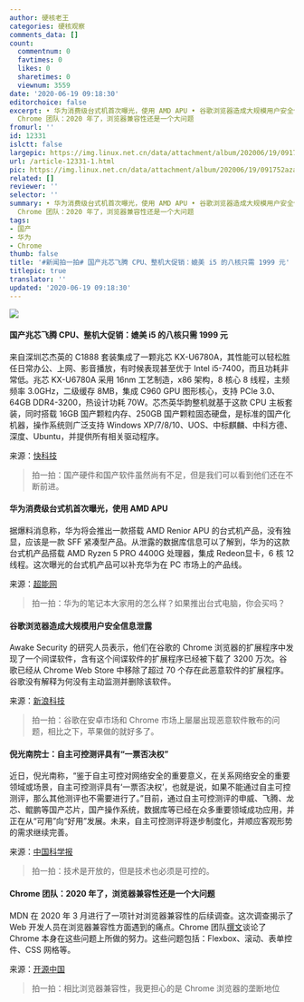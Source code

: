```yaml
---
author: 硬核老王
categories: 硬核观察
comments_data: []
count:
  commentnum: 0
  favtimes: 0
  likes: 0
  sharetimes: 0
  viewnum: 3559
date: '2020-06-19 09:18:30'
editorchoice: false
excerpt: • 华为消费级台式机首次曝光，使用 AMD APU • 谷歌浏览器造成大规模用户安全信息泄露 • 倪光南院士：自主可控测评具有“一票否决权” •
  Chrome 团队：2020 年了，浏览器兼容性还是一个大问题
fromurl: ''
id: 12331
islctt: false
largepic: https://img.linux.net.cn/data/attachment/album/202006/19/091752azayci99101zji55.jpg
url: /article-12331-1.html
pic: https://img.linux.net.cn/data/attachment/album/202006/19/091752azayci99101zji55.jpg.thumb.jpg
related: []
reviewer: ''
selector: ''
summary: • 华为消费级台式机首次曝光，使用 AMD APU • 谷歌浏览器造成大规模用户安全信息泄露 • 倪光南院士：自主可控测评具有“一票否决权” •
  Chrome 团队：2020 年了，浏览器兼容性还是一个大问题
tags:
- 国产
- 华为
- Chrome
thumb: false
title: '#新闻拍一拍# 国产兆芯飞腾 CPU、整机大促销：媲美 i5 的八核只需 1999 元'
titlepic: true
translator: ''
updated: '2020-06-19 09:18:30'
---
```


![](/data/attachment/album/202006/19/091752azayci99101zji55.jpg)


#### 国产兆芯飞腾 CPU、整机大促销：媲美 i5 的八核只需 1999 元


来自深圳芯杰英的 C1888 套装集成了一颗兆芯 KX-U6780A，其性能可以轻松胜任日常办公、上网、影音播放，有时候表现甚至优于 Intel i5-7400，而且功耗非常低。兆芯 KX-U6780A 采用 16nm 工艺制造，x86 架构，8 核心 8 线程，主频频率 3.0GHz，二级缓存 8MB，集成 C960 GPU 图形核心，支持 PCIe 3.0、64GB DDR4-3200，热设计功耗 70W。芯杰英华韵整机就基于这款 CPU 主板套装，同时搭载 16GB 国产颗粒内存、250GB 国产颗粒固态硬盘，是标准的国产化机器，操作系统则广泛支持 Windows XP/7/8/10、UOS、中标麒麟、中科方德、深度、Ubuntu，并提供所有相关驱动程序。


来源：[快科技](https://www.cnbeta.com/articles/tech/992875.htm)



> 
> 拍一拍：国产硬件和国产软件虽然尚有不足，但是我们可以看到他们还在不断前进。
> 
> 
> 


#### 华为消费级台式机首次曝光，使用 AMD APU


据爆料消息称，华为将会推出一款搭载 AMD Renior APU 的台式机产品，没有独显，应该是一款 SFF 紧凑型产品。从泄露的数据库信息可以了解到，华为的这款台式机产品搭载 AMD Ryzen 5 PRO 4400G 处理器，集成 Redeon显卡，6 核 12 线程。这次曝光的台式机产品可以补充华为在 PC 市场上的产品线。


来源：[超能网](https://www.cnbeta.com/articles/tech/992871.htm)



> 
> 拍一拍：华为的笔记本大家用的怎么样？如果推出台式电脑，你会买吗？
> 
> 
> 


#### 谷歌浏览器造成大规模用户安全信息泄露


Awake Security 的研究人员表示，他们在谷歌的 Chrome 浏览器的扩展程序中发现了一个间谍软件，含有这个间谍软件的扩展程序已经被下载了 3200 万次。谷歌已经从 Chrome Web Store 中移除了超过 70 个存在此恶意软件的扩展程序。谷歌没有解释为何没有主动监测并删除该软件。


来源：[新浪科技](https://www.cnbeta.com/articles/tech/992723.htm)



> 
> 拍一拍：谷歌在安卓市场和 Chrome 市场上屡屡出现恶意软件散布的问题，相比之下，苹果做的就好多了。
> 
> 
> 


#### 倪光南院士：自主可控测评具有“一票否决权”


近日，倪光南称，“鉴于自主可控对网络安全的重要意义，在关系网络安全的重要领域或场景，自主可控测评具有‘一票否决权’，也就是说，如果不能通过自主可控测评，那么其他测评也不需要进行了。”目前，通过自主可控测评的申威、飞腾、龙芯、鲲鹏等国产芯片，国产操作系统，数据库等已经在众多重要领域成功应用，并正在从“可用”向“好用”发展。未来，自主可控测评将逐步制度化，并顺应客观形势的需求继续完善。


来源：[中国科学报](https://www.cnbeta.com/articles/science/992615.htm)



> 
> 拍一拍：技术是开放的，但是技术也必须是可控的。
> 
> 
> 


#### Chrome 团队：2020 年了，浏览器兼容性还是一个大问题


MDN 在 2020 年 3 月进行了一项针对浏览器兼容性的后续调查。这次调查揭示了 Web 开发人员在浏览器兼容性方面遇到的痛点。Chrome 团队[撰文](https://blog.chromium.org/2020/06/improving-chromiums-browser.html)谈论了 Chrome 本身在这些问题上所做的努力。这些问题包括：Flexbox、滚动、表单控件、CSS 网格等。


来源：[开源中国](https://www.oschina.net/news/116550/improving-chromiums-browser-compatibility)



> 
> 拍一拍：相比浏览器兼容性，我更担心的是 Chrome 浏览器的垄断地位
> 
> 
>